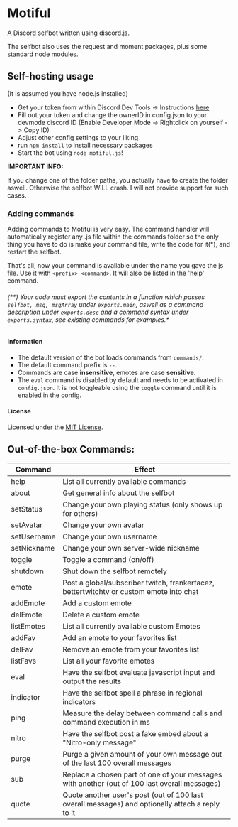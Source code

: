 # Motiful
A Discord selfbot written using discord.js.

The selfbot also uses the request and moment packages, plus some standard node modules.

## Self-hosting usage
(It is assumed you have node.js installed)

- Get your token from within Discord Dev Tools -> Instructions [here](http://i.imgur.com/OhBVCoA.png)
- Fill out your token and change the ownerID in config.json to your devmode discord ID (Enable Developer Mode -> Rightclick on yourself -> Copy ID)
- Adjust other config settings to your liking 
- run ``npm install`` to install necessary packages
- Start the bot using ``node motiful.js``!

**IMPORTANT INFO:**

If you change one of the folder paths, you actually have to create the folder aswell. 
Otherwise the selfbot WILL crash. I will not provide support for such cases.

### Adding commands
Adding commands to Motiful is very easy. The command handler will automatically register any .js file within the commands folder so
the only thing you have to do is make your command file, write the code for it(*), and restart the selfbot. 

That's all, now your command is available under the name you gave the js file. 
Use it with ``<prefix> <command>``. It will also be listed in the 'help' command.

###### (**) Your code must export the contents in a function which passes ``selfbot, msg, msgArray`` under ``exports.main``, aswell as a command description under ``exports.desc`` and a command syntax under ``exports.syntax``, see existing commands for examples.*

#### Information
- The default version of the bot loads commands from ``commands/``.
- The default command prefix is ``--``.
- Commands are case **insensitive**, emotes are case **sensitive**.
- The ``eval`` command is disabled by default and needs to be activated in ``config.json``. It is not toggleable using the ``toggle`` command until it is enabled in the config.

#### License

Licensed under the [MIT License](https://github.com/robflop/motiful/blob/master/LICENSE.md).

## Out-of-the-box Commands:
| Command     	| Effect                                                                                    	    |
|-------------	|-------------------------------------------------------------------------------------------------	|
| help        	| List all currently available commands                                                          	|
| about       	| Get general info about the selfbot                                                               	|
| setStatus     | Change your own playing status (only shows up for others)                                       	|
| setAvatar   	| Change your own avatar                                                                           	|
| setUsername   | Change your own username                                                                         	|
| setNickname   | Change your own server-wide nickname                                                              |
| toggle        | Toggle a command (on/off)                                                                         |
| shutdown    	| Shut down the selfbot remotely                                                                  	|
| emote         | Post a global/subscriber twitch, frankerfacez, bettertwitchtv or custom emote into chat           |
| addEmote      | Add a custom emote                                                                                |
| delEmote      | Delete a custom emote                                                                             |
| listEmotes    | List all currently available custom Emotes                                                        |
| addFav        | Add an emote to your favorites list                                                               |
| delFav        | Remove an emote from your favorites list                                                          |
| listFavs      | List all your favorite emotes                                                                     |
| eval          | Have the selfbot evaluate javascript input and output the results                                 |
| indicator     | Have the selfbot spell a phrase in regional indicators                                            |
| ping          | Measure the delay between command calls and command execution in ms                               |
| nitro         | Have the selfbot post a fake embed about a "Nitro-only message"                                   |
| purge         | Purge a given amount of your own message out of the last 100 overall messages                     |
| sub           | Replace a chosen part of one of your messages with another (out of 100 last overall messages)     |
| quote         | Quote another user's post (out of 100 last overall messages) and optionally attach a reply to it  |